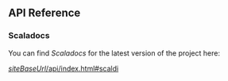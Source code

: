 ## API Reference

### Scaladocs

You can find *Scaladocs* for the latest version of the project here:

[$siteBaseUrl$/api/index.html#scaldi]($siteBaseUrl$/api/index.html#scaldi)